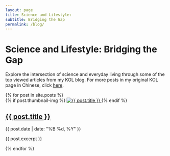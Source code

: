 ```yaml
---
layout: page
title: Science and Lifestyle:
subtitle: Bridging the Gap
permalink: /blog/
---
```


<h1 class="blog-page-title">Science and Lifestyle: Bridging the Gap</h1>

<p class="intro-text">Explore the intersection of science and everyday living through some of the top viewed articles from my KOL blog. For more posts in my original KOL page in Chinese, click <a href="https://www.dealmoon.com/u/353625?type=guide">here</a>.</p>

<div class="posts-list">
  {% for post in site.posts %}
    <div class="post-preview">
      {% if post.thumbnail-img %}
        <a href="{{ post.url | relative_url }}" class="post-image">
          <img src="{{ post.thumbnail-img }}" alt="{{ post.title }}">
        </a>
      {% endif %}
      <h2 class="post-title">
        <a href="{{ post.url | relative_url }}">{{ post.title }}</a>
      </h2>
      <p class="post-meta">{{ post.date | date: "%B %d, %Y" }}</p>
      <p class="post-subtitle">{{ post.excerpt }}</p>
    </div>
  {% endfor %}
</div>
